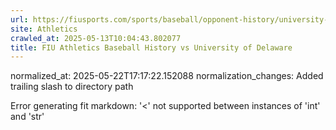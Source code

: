 ```yaml
---
url: https://fiusports.com/sports/baseball/opponent-history/university-of-delaware/312/
site: Athletics
crawled_at: 2025-05-13T10:04:43.802077
title: FIU Athletics Baseball History vs University of Delaware
---
```

normalized_at: 2025-05-22T17:17:22.152088
normalization_changes: Added trailing slash to directory path

Error generating fit markdown: '<' not supported between instances of 'int' and 'str'
